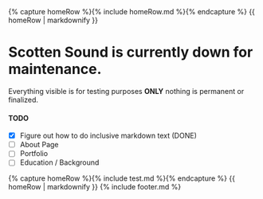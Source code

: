 <body>
    {% capture homeRow %}{% include homeRow.md %}{% endcapture %}
    {{ homeRow | markdownify }}
</body>

# Scotten Sound is currently down for maintenance.
Everything visible is for testing purposes **ONLY** nothing is permanent or finalized.

#### TODO
- [x] Figure out how to do inclusive markdown text (DONE)
- [ ] About Page
- [ ] Portfolio
- [ ] Education / Background

<body>
    {% capture homeRow %}{% include test.md %}{% endcapture %}
    {{ homeRow | markdownify }}
</body>

<body>
    {% include footer.md %}
</body>
